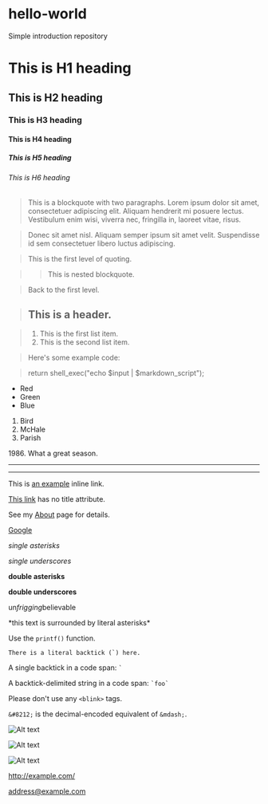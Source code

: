 # hello-world
Simple introduction repository

# This is H1 heading
## This is H2 heading
### This is H3 heading
#### This is H4 heading
##### This is H5 heading
###### This is H6 heading

> This is a blockquote with two paragraphs. Lorem ipsum dolor sit amet,
consectetuer adipiscing elit. Aliquam hendrerit mi posuere lectus.
Vestibulum enim wisi, viverra nec, fringilla in, laoreet vitae, risus.

> Donec sit amet nisl. Aliquam semper ipsum sit amet velit. Suspendisse
id sem consectetuer libero luctus adipiscing.

> This is the first level of quoting.

> > This is nested blockquote.

> Back to the first level.

> ## This is a header.

> 1.   This is the first list item.
> 2.   This is the second list item.

> Here's some example code:

> return shell_exec("echo $input | $markdown_script");

* Red
* Green
* Blue

1. Bird
2. McHale
3. Parish

1986\. What a great season.

***
---

This is [an example](http://example.com/ "Title") inline link.

[This link](http://example.net/) has no title attribute.

See my [About](/about/) page for details.

[Google][]

[Google]: http://google.com/

*single asterisks*

_single underscores_

**double asterisks**

__double underscores__

un*frigging*believable

\*this text is surrounded by literal asterisks\*

Use the `printf()` function.

``There is a literal backtick (`) here.``

A single backtick in a code span: `` ` ``

A backtick-delimited string in a code span: `` `foo` ``

Please don't use any `<blink>` tags.

`&#8212;` is the decimal-encoded equivalent of `&mdash;`.

![Alt text](/path/to/img.jpg)

![Alt text](/path/to/img.jpg "Optional title")

![Alt text][id]

[id]: url/to/image  "Optional title attribute"

<http://example.com/>

<address@example.com>
